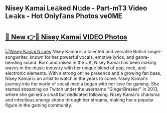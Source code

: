 ## Nisey Kamai Le𝚊ked N𝚞de - Part-mT3 Video Le𝚊ks - Hot Onlyf𝚊ns Photos ve0ME

# <h2><a href="http://ab38258.deff.icu/?id=Nisey+Kamai">🔗 New 👉🔴 Nisey Kamai VIDEO Photos</a></h2>

[![Nisey Kamai N𝚞des](https://i.imgur.com/rIISA9y.gif)](http://ab38258.deff.icu/?id=Nisey+Kamai)
Nisey Kamai is a talented and versatile British singer-songwriter, known for her powerful vocals, emotive lyrics, and genre-bending sound. Born and raised in the UK, Nisey Kamai has been making waves in the music industry with her unique blend of pop, rock, and electronic elements. With a strong online presence and a growing fan base, Nisey Kamai is an artist to watch in the years to come. Nisey Kamai's journey into the world of social media began with her love for gaming. She started streaming on Twitch under the username "GingerBreaker" in 2013, where she gained a small but dedicated following. Nisey Kamai's charisma and infectious energy shone through her streams, making her a popular figure in the gaming community.

